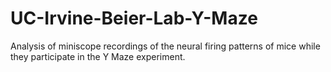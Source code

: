 # UC-Irvine-Beier-Lab-Y-Maze
Analysis of miniscope recordings of the neural firing patterns of mice while they participate in the Y Maze experiment.
